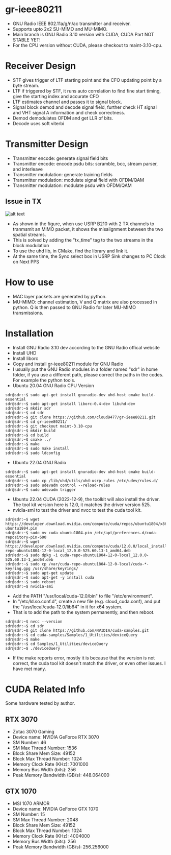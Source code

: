 # gr-ieee80211
- GNU Radio IEEE 802.11a/g/n/ac transmitter and receiver.
- Supports upto 2x2 SU-MIMO and MU-MIMO.
- Main branch is GNU Radio 3.10 version with CUDA, CUDA Part NOT STABLE YET!
- For the CPU version without CUDA, please checkout to maint-3.10-cpu.

# Receiver Design
- STF gives trigger of LTF starting point and the CFO updating point by a byte stream.
- LTF if triggered by STF, it runs auto correlation to find fine start timing, give the starting index and accurate CFO
- LTF estimates channel and passes it to signal block.
- Signal block demod and decode signal field, further check HT signal and VHT signal A information and check correctness.
- Demod demodulates OFDM and get LLR of bits.
- Decode uses soft viterbi

# Transmitter Design
- Transmitter encode: generate signal field bits
- Transmitter encode: encode psdu bits: scramble, bcc, stream parser, and interleave
- Transmitter modulation: generate training fields
- Transmitter modulation: modulate signal field with OFDM/QAM
- Transmitter modulation: modulate psdu with OFDM/QAM

Issue in TX
------------
![alt text](https://github.com/cloud9477/gr-ieee80211/blob/main/figRmMisalign.png?raw=true)
- As shown in the figure, when use USRP B210 with 2 TX channels to tranmsmit an MIMO packet, it shows the misalignment between the two spatial streams.
- This is solved by adding the "tx_time" tag to the two streams in the block modulation
- To use the uhd lib, in CMake, find the library and link it.
- At the same time, the Sync select box in USRP Sink changes to PC Clock on Next PPS
# How to use
- MAC layer packets are generated by python.
- MU-MIMO: channel estimation, V and Q matrix are also processed in python. Q is then passed to GNU Radio for later MU-MIMO transmissions.

# Installation
- Install GNU Radio 3.10 dev according to the GNU Radio offical website
- Install UHD
- Install liborc
- Copy and install gr-ieee80211 module for GNU Radio
- I usually put the GNU Radio modules in a folder named "sdr" in home folder, if you use a different path, please correct the paths in the codes. For example the python tools.
- Ubuntu 20.04 GNU Radio CPU Version
```console
sdr@sdr:~$ sudo apt-get install gnuradio-dev uhd-host cmake build-essential
sdr@sdr:~$ sudo apt-get install liborc-0.4-dev libuhd-dev
sdr@sdr:~$ mkdir sdr
sdr@sdr:~$ cd sdr
sdr@sdr:~$ git clone https://github.com/cloud9477/gr-ieee80211.git
sdr@sdr:~$ cd gr-ieee80211/
sdr@sdr:~$ git checkout maint-3.10-cpu
sdr@sdr:~$ mkdir build
sdr@sdr:~$ cd build
sdr@sdr:~$ cmake ../
sdr@sdr:~$ make
sdr@sdr:~$ sudo make install
sdr@sdr:~$ sudo ldconfig
```


- Ubuntu 22.04 GNU Radio
```console
sdr@sdr:~$ sudo apt-get install gnuradio-dev uhd-host cmake build-essential
sdr@sdr:~$ sudo cp /lib/uhd/utils/uhd-usrp.rules /etc/udev/rules.d/
sdr@sdr:~$ sudo udevadm control --reload-rules
sdr@sdr:~$ sudo udevadm trigger
```
- Ubuntu 22.04 CUDA (2022-12-9), the toolkit will also install the driver. The tool kit version here is 12.0, it matches the driver version 525.
- nvidia-smi to test the driver and nvcc to test the cuda tool kit.
```console
sdr@sdr:~$ wget https://developer.download.nvidia.com/compute/cuda/repos/ubuntu1804/x86_64/cuda-ubuntu1804.pin
sdr@sdr:~$ sudo mv cuda-ubuntu1804.pin /etc/apt/preferences.d/cuda-repository-pin-600
sdr@sdr:~$ wget https://developer.download.nvidia.com/compute/cuda/12.0.0/local_installers/cuda-repo-ubuntu1804-12-0-local_12.0.0-525.60.13-1_amd64.deb
sdr@sdr:~$ sudo dpkg -i cuda-repo-ubuntu1804-12-0-local_12.0.0-525.60.13-1_amd64.deb
sdr@sdr:~$ sudo cp /var/cuda-repo-ubuntu1804-12-0-local/cuda-*-keyring.gpg /usr/share/keyrings/
sdr@sdr:~$ sudo apt-get update
sdr@sdr:~$ sudo apt-get -y install cuda
sdr@sdr:~$ sudo reboot
sdr@sdr:~$ nvidia-smi
```
- Add the PATH "/usr/local/cuda-12.0/bin" to file "/etc/environment".
- In "/etc/ld.so.conf.d", create a new file (e.g. cloud_cuda.conf), and put the "/usr/local/cuda-12.0/lib64" in it for x64 system.
- That is to add the path to the system permanently, and then reboot.
```console
sdr@sdr:~$ nvcc --version
sdr@sdr:~$ cd sdr
sdr@sdr:~$ git clone https://github.com/NVIDIA/cuda-samples.git
sdr@sdr:~$ cd cuda-samples/Samples/1_Utilities/deviceQuery
sdr@sdr:~$ make
sdr@sdr:~$ cd Samples/1_Utilities/deviceQuery
sdr@sdr:~$ ./deviceQuery
```
- If the make reports error, mostly it is because that the version is not correct, the cuda tool kit doesn't match the driver, or even other issues. I have met many.

# CUDA Related Info

Some hardware tested by author.

RTX 3070
--------
- Zotac 3070 Gaming
- Device name: NVIDIA GeForce RTX 3070
- SM Number: 46
- SM Max Thread Number: 1536
- Block Share Mem Size: 49152
- Block Max Thread Number: 1024
- Memory Clock Rate (KHz): 7001000
- Memory Bus Width (bits): 256
- Peak Memory Bandwidth (GB/s): 448.064000

GTX 1070
--------
- MSI 1070 ARMOR
- Device name: NVIDIA GeForce GTX 1070
- SM Number: 15
- SM Max Thread Number: 2048
- Block Share Mem Size: 49152
- Block Max Thread Number: 1024
- Memory Clock Rate (KHz): 4004000
- Memory Bus Width (bits): 256
- Peak Memory Bandwidth (GB/s): 256.256000
